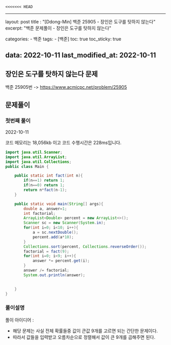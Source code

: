     <<<<<<< HEAD
---
layout: post
title : "[Ddong-Min] 백준 25905 - 장인은 도구를 탓하지 않는다"
excerpt: "백준 문제풀이 - 장인은 도구를 탓하지 않는다"

categories:
    - 백준
tags:
    - [백준]
toc: true
toc_sticky: true

data: 2022-10-11
last_modified_at: 2022-10-11
---

## 장인은 도구를 탓하지 않는다 문제
백준 25905번 -> <https://www.acmicpc.net/problem/25905>

## 문제풀이
### 첫번째 풀이
2022-10-11

코드 메모리는 18,056kb 이고 코드 수행시간은 228ms입니다.

```java
import java.util.Scanner;
import java.util.ArrayList;
import java.util.Collections;
public class Main {

    public static int fact(int n){
        if(n==1) return 1;
        if(n==0) return 1;
        return n*fact(n-1);
    }

    public static void main(String[] args){
        double a, answer=1;
        int factorial;
        ArrayList<Double> percent = new ArrayList<>();
        Scanner sc = new Scanner(System.in);
        for(int i=0; i<10; i++){
            a = sc.nextDouble();
            percent.add(a*10);
        }
        Collections.sort(percent, Collections.reverseOrder());
        factorial = fact(9);
        for(int i=0; i<9; i++){
            answer *= percent.get(i);
        }
        answer /= factorial;
        System.out.println(answer);
        

    }
}
```

### 풀이설명

풀이 아이디어 :
 - 해당 문제는 사실 전체 확률들중 값이 큰값 9개를 고르면 되는 간단한 문제이다.
 - 따라서 값들을 입력받고 오름차순으로 정렬해서 값이 큰 9개를 곱해주면 된다.
